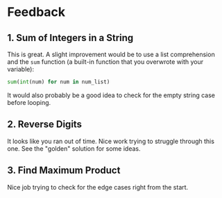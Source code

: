 # Feedback

## 1. Sum of Integers in a String

This is great. A slight improvement would be to use a list comprehension and the `sum` function (a built-in function that you overwrote with your variable):

```python
sum(int(num) for num in num_list)
```

It would also probably be a good idea to check for the empty string case
before looping.

## 2. Reverse Digits

It looks like you ran out of time. Nice work trying to struggle through this
one. See the "golden" solution for some ideas.

## 3. Find Maximum Product

Nice job trying to check for the edge cases right from the start.
